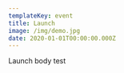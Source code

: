 ```yaml
---
templateKey: event
title: Launch
image: /img/demo.jpg
date: 2020-01-01T00:00:00.000Z
---
```

Launch body test
